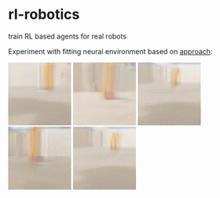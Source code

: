 # rl-robotics
train RL based agents for real robots

Experiment with fitting neural environment based on [approach](https://github.com/Laggg/neural_env_surviv):

![](demo/test1.gif)
![](demo/test2.gif)
![](demo/test3.gif)
![](demo/test4.gif)
![](demo/test5.gif)

